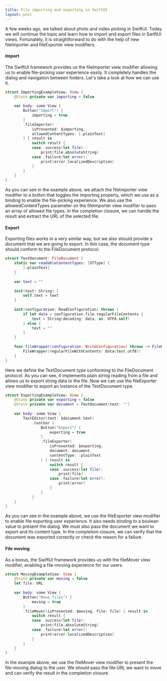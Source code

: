 ```yaml
---
title: File importing and exporting in SwiftUI
layout: post
---
```


A few weeks ago, we talked about photo and video picking in SwiftUI. Today we will continue the topic and learn how to import and export files in SwiftUI views. Fortunately, it is straightforward to do with the help of new fileImporter and fileExporter view modifiers.

#### Import
The SwiftUI framework provides us the fileImporter view modifier allowing us to enable file-picking user experience easily. It completely handles the dialog and navigation between folders. Let's take a look at how we can use it.

```swift
struct ImportingExampleView: View {
    @State private var importing = false
    
    var body: some View {
        Button("Import") {
            importing = true
        }
        .fileImporter(
            isPresented: $importing,
            allowedContentTypes: [.plainText]
        ) { result in
            switch result {
            case .success(let file):
                print(file.absoluteString)
            case .failure(let error):
                print(error.localizedDescription)
            }
        }
    }
}
```

As you can see in the example above, we attach the fileImporter view modifier to a button that toggles the importing property, which we use as a binding to enable the file-picking experience. We also use the allowedContentTypes parameter on the fileImporter view modifier to pass an array of allowed file types. In the completion closure, we can handle the result and extract the URL of the selected file.

#### Export
Exporting files works in a very similar way, but we also should provide a document that we are going to export. In this case, the document type should conform to the FileDocument protocol.

```swift
struct TextDocument: FileDocument {
    static var readableContentTypes: [UTType] {
        [.plainText]
    }
    
    var text = ""
    
    init(text: String) {
        self.text = text
    }
    
    init(configuration: ReadConfiguration) throws {
        if let data = configuration.file.regularFileContents {
            text = String(decoding: data, as: UTF8.self)
        } else {
            text = ""
        }
    }
    
    func fileWrapper(configuration: WriteConfiguration) throws -> FileWrapper {
        FileWrapper(regularFileWithContents: Data(text.utf8))
    }
}
```

Here we define the TextDocument type conforming to the FileDocument protocol. As you can see, it implements plain string reading from a file and allows us to export string data to the file. Now we can use the fileExporter view modifier to export an instance of the TextDocument type.

```swift
struct ExportingExampleView: View {
    @State private var exporting = false
    @State private var document = TextDocument(text: "")
    
    var body: some View {
        TextEditor(text: $document.text)
            .toolbar {
                Button("Export") {
                    exporting = true
                }
                .fileExporter(
                    isPresented: $exporting,
                    document: document,
                    contentType: .plainText
                ) { result in
                    switch result {
                    case .success(let file):
                        print(file)
                    case .failure(let error):
                        print(error)
                    }
                }
            }
    }
}
```

As you can see in the example above, we use the fileExporter view modifier to enable file exporting user experience. It also needs binding to a boolean value to present the dialog. We must also pass the document we want to export and its content type. In the completion closure, we can verify that the document was exported correctly or check the reason for a failure.

#### File moving
As a bonus, the SwiftUI framework provides us with the fileMover view modifier, enabling a file-moving experience for our users.

```swift
struct MovingExampleView: View {
    @State private var moving = false
    let file: URL
    
    var body: some View {
        Button("Move files") {
            moving = true
        }
        .fileMover(isPresented: $moving, file: file) { result in
            switch result {
            case .success(let file):
                print(file.absoluteString)
            case .failure(let error):
                print(error.localizedDescription)
            }
        }
    }
}
```

In the example above, we use the fileMover view modifier to present the file-moving dialog to the user. We should pass the file URL we want to move and can verify the result in the completion closure.
